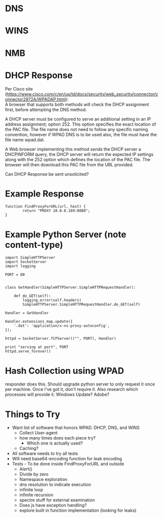 <!-- TITLE: Wpad -->
<!-- SUBTITLE: A quick summary of Wpad -->

# DNS
# WINS
# NMB
# DHCP Response
Per Cisco site (https://www.cisco.com/c/en/us/td/docs/security/web_security/connector/connector2972A/WPADAP.html):  
A browser that supports both methods will check the DHCP assignment first, before attempting the DNS method.

A DHCP server must be configured to serve an additional setting in an IP address assignment; option 252. This option specifies the exact location of the PAC file. The file name does not need to follow any specific naming convention, however if WPAD DNS is to be used also, the file must have the file name wpad.dat.

A Web browser implementing this method sends the DHCP server a DHCPINFORM query, the DHCP server will return the expected IP settings along with the 252 option which defines the location of the PAC file. The browser will then download this PAC file from the URL provided. 

Can DHCP Response be sent unsolicited?
# Example Response

```text
function FindProxyForURL(url, host) {
        return "PROXY 10.0.0.169:8080";
}
```

# Example Python Server (note content-type)

```text
import SimpleHTTPServer
import SocketServer
import logging

PORT = 80


class GetHandler(SimpleHTTPServer.SimpleHTTPRequestHandler):

    def do_GET(self):
        logging.error(self.headers)
        SimpleHTTPServer.SimpleHTTPRequestHandler.do_GET(self)

Handler = GetHandler

Handler.extensions_map.update({
    '.dat': 'application/x-ns-proxy-autoconfig',
});

httpd = SocketServer.TCPServer(("", PORT), Handler)

print "serving at port", PORT
httpd.serve_forever()

```

# Hash Collection using WPAD
responder does this.  Should upgrade python server to only request it once per machine.  Once I've got it, don't require it.  Also research which processes will provide it.  Windows Update?  Adobe?

# Things to Try
* Want list of software that honors WPAD.  DHCP, DNS, and WINS
	* Collect User-agent
	* how many times does each piece try?
		* Which one is actually used?
	* Caching?
* All software needs to try all tests
* Will need base64-encoding function for leak encoding
* Tests - To be done inside FindProxyForURL and outside
	* Alert()
	* Divide by zero
	* Namespace exploration
	* dns resolution to indicate execution
	* infinite loop
	* infinite recursion
	* spectre stuff for external examination
	* Does js have exception handling?
	* explore built in function implementation (looking for leaks)
